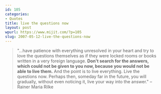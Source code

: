 ```yaml
---
id: 105
categories:
- Quotes
title: live the questions now
layout: post
wpurl: https://www.mijit.com/?p=105
slug: 2007-05-12-live-the-questions-now
---
```

<blockquote>"...have patience with everything unresolved in your heart and try to love the questions themselves as if they were locked rooms or books written in a very foreign language. <strong>Don't search for the answers, which could not be given to you now, because you would not be able to live them.</strong> And the point is to live everything. Live the questions now. Perhaps then, someday far in the future, you will gradually, without even noticing it, live your way into the answer."
–Rainer Maria Rilke</blockquote>
